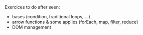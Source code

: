 Exercices to do after seen:
- bases (condition, traditional loops, ...)
- arrow functions & some applies (forEach, map, filter, reduce)
- DOM management
